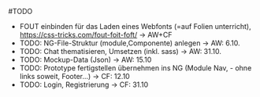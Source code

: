 #TODO
- FOUT einbinden für das Laden eines Webfonts (=auf Folien unterricht), https://css-tricks.com/fout-foit-foft/
-> AW+CF
- TODO: NG-File-Struktur (module,Componente) anlegen
-> AW: 6.10.
- TODO: Chat thematisieren, Umsetzen (inkl. sass)
-> AW: 31.10.
- TODO: Mockup-Data (Json)
-> AW: 15.10
- TODO: Prototype fertigstellen übernehmen ins NG (Module Nav, - ohne links soweit, Footer...)
-> CF: 12.10
- TODO: Login, Registrierung
-> CF: 31.10


